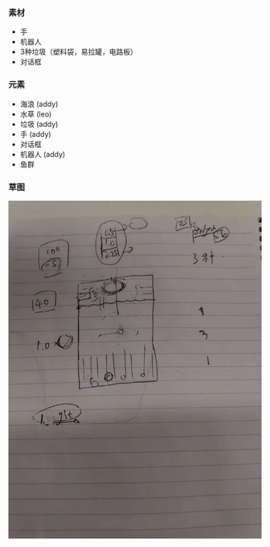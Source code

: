 ### 素材
- 手
- 机器人
- 3种垃圾（塑料袋，易拉罐，电路板）
- 对话框

### 元素
- 海浪 (addy)
- 水草 (leo)
- 垃圾 (addy)
- 手 (addy)
- 对话框 
- 机器人 (addy)
- 鱼群 

### 草图
![](./demands/draft_08.23.jpeg)
